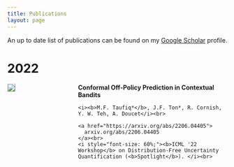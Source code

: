 ```yaml
---
title: Publications
layout: page
---
```


An up to date list of publications can be found on my [Google Scholar](https://scholar.google.com/citations?hl=en&user=oDL6ahoAAAAJ) profile.


# 2022

<div style="display:flex;">

  <div style="flex:1; padding-right:5%">
    <img src="{{ site.url }}/img/paper-icons/COPP7.png" style="align:left; border: 1px solid #d3d3d3; border-style: outset;">
  </div>

  <div style="flex:2.5;">
    <b style="font-size: 100%;">Conformal Off-Policy Prediction in Contextual Bandits</b><br>

    <i><b>M.F. Taufiq*</b>, J.F. Ton*, R. Cornish, Y. W. Teh, A. Doucet</i><br>

    <a href="https://arxiv.org/abs/2206.04405">
      arxiv.org/abs/2206.04405
    </a><br>
    <i style="font-size: 60%;"><b>ICML '22 Workshop</b> on Distribution-Free Uncertainty Quantification (<b>Spotlight</b>). </i><br>
  </div>
</div>

&nbsp;
